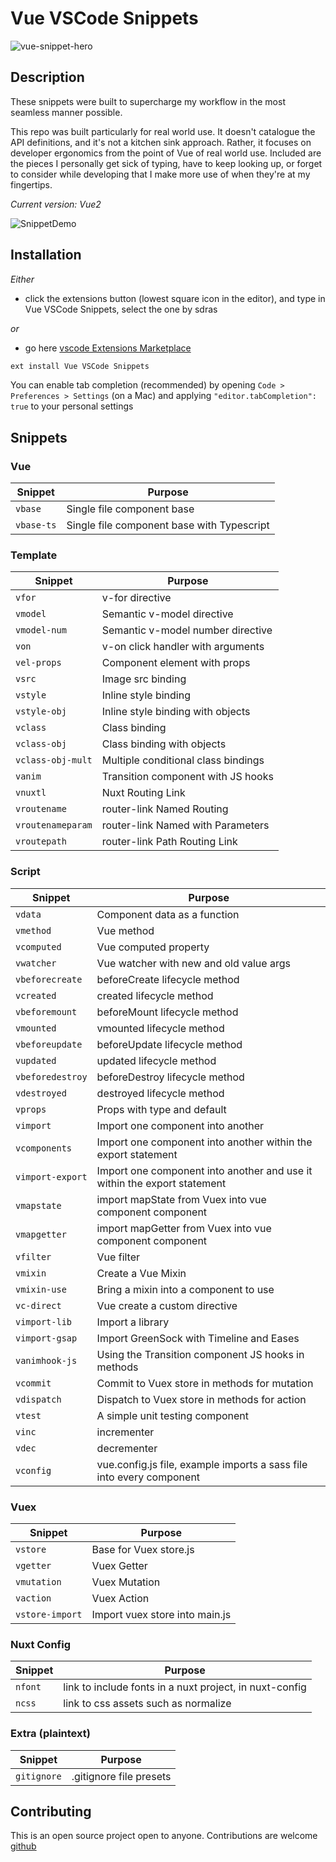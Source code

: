 # Vue VSCode Snippets

![vue-snippet-hero](https://s3-us-west-2.amazonaws.com/s.cdpn.io/28963/vue-snippet-hero.gif)

## Description

These snippets were built to supercharge my workflow in the most seamless manner possible.

This repo was built particularly for real world use. It doesn't catalogue the API definitions, and it's not a kitchen sink approach. Rather, it focuses on developer ergonomics from the point of Vue of real world use. Included are the pieces I personally get sick of typing, have to keep looking up, or forget to consider while developing that I make more use of when they're at my fingertips.

_Current version: Vue2_

![SnippetDemo](https://s3-us-west-2.amazonaws.com/s.cdpn.io/28963/SnippetDemo.gif)

## Installation

_Either_

- click the extensions button (lowest square icon in the editor), and type in Vue VSCode Snippets, select the one by sdras

_or_

- go here [vscode Extensions Marketplace](https://marketplace.visualstudio.com/items?itemName=sdras.vue-vscode-snippets)

```javascript
ext install Vue VSCode Snippets
```

You can enable tab completion (recommended) by opening `Code > Preferences > Settings` (on a Mac) and applying `"editor.tabCompletion": true` to your personal settings

## Snippets

### Vue

Snippet    | Purpose                                    
---------- | ------------------------------------------ 
`vbase`    | Single file component base                 
`vbase-ts` | Single file component base with Typescript 


### Template

Snippet           | Purpose
----------------- | -----------------------------------
`vfor`            | v-for directive
`vmodel`          | Semantic v-model directive
`vmodel-num`      | Semantic v-model number directive
`von`             | v-on click handler with arguments
`vel-props`       | Component element with props
`vsrc`            | Image src binding
`vstyle`          | Inline style binding
`vstyle-obj`      | Inline style binding with objects
`vclass`          | Class binding
`vclass-obj`      | Class binding with objects
`vclass-obj-mult` | Multiple conditional class bindings
`vanim`           | Transition component with JS hooks
`vnuxtl`          | Nuxt Routing Link
`vroutename`      | router-link Named Routing
`vroutenameparam` | router-link Named with Parameters
`vroutepath`      | router-link Path Routing Link

### Script

Snippet          | Purpose
---------------- | ------------------------------------------------------------------------
`vdata`          | Component data as a function
`vmethod`        | Vue method
`vcomputed`      | Vue computed property
`vwatcher`       | Vue watcher with new and old value args
`vbeforecreate`  | beforeCreate lifecycle method
`vcreated`       | created lifecycle method
`vbeforemount`   | beforeMount lifecycle method
`vmounted`       | vmounted lifecycle method
`vbeforeupdate`  | beforeUpdate lifecycle method
`vupdated`       | updated lifecycle method
`vbeforedestroy` | beforeDestroy lifecycle method
`vdestroyed`     | destroyed lifecycle method
`vprops`         | Props with type and default
`vimport`        | Import one component into another
`vcomponents`    | Import one component into another within the export statement
`vimport-export` | Import one component into another and use it within the export statement
`vmapstate`      | import mapState from Vuex into vue component component
`vmapgetter`     | import mapGetter from Vuex into vue component component
`vfilter`        | Vue filter
`vmixin`         | Create a Vue Mixin
`vmixin-use`     | Bring a mixin into a component to use
`vc-direct`      | Vue create a custom directive
`vimport-lib`    | Import a library
`vimport-gsap`   | Import GreenSock with Timeline and Eases
`vanimhook-js`   | Using the Transition component JS hooks in methods
`vcommit`        | Commit to Vuex store in methods for mutation
`vdispatch`      | Dispatch to Vuex store in methods for action
`vtest`          | A simple unit testing component
`vinc`           | incrementer
`vdec`           | decrementer
`vconfig`        | vue.config.js file, example imports a sass file into every component

### Vuex

Snippet         | Purpose
--------------- | ------------------------------
`vstore`        | Base for Vuex store.js
`vgetter`       | Vuex Getter
`vmutation`     | Vuex Mutation
`vaction`       | Vuex Action
`vstore-import` | Import vuex store into main.js

### Nuxt Config

Snippet | Purpose
------- | -------------------------------------------------------
`nfont` | link to include fonts in a nuxt project, in nuxt-config
`ncss`  | link to css assets such as normalize

### Extra (plaintext)

Snippet     | Purpose
----------- | -----------------------
`gitignore` | .gitignore file presets

## Contributing

This is an open source project open to anyone. Contributions are welcome [github](https://github.com/sdras/vue-vscode-snippets)

